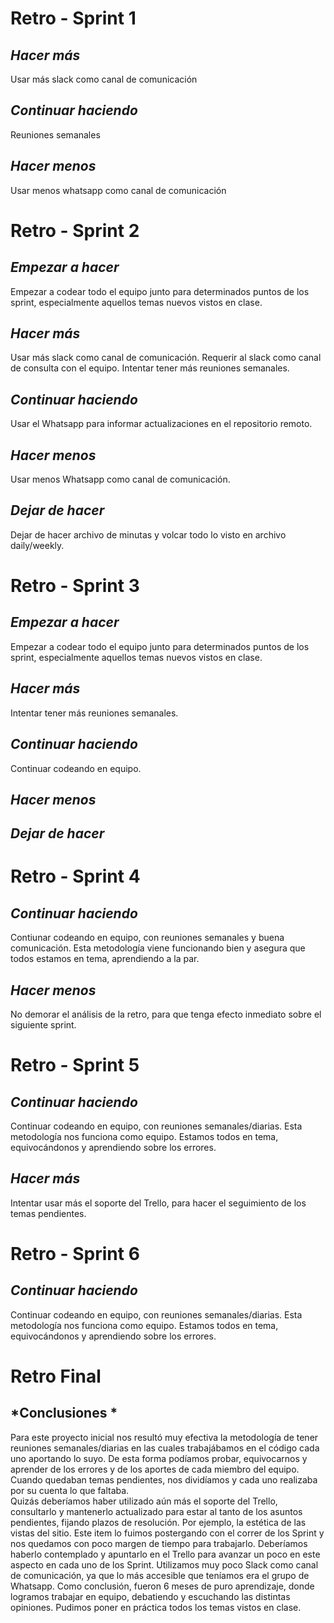 # Retro - Sprint 1 #

## *Hacer más* ##
Usar más slack como canal de comunicación

## *Continuar haciendo* ##
Reuniones semanales

## *Hacer menos* ##
Usar menos whatsapp como canal de comunicación

# Retro - Sprint 2 #

## *Empezar a hacer* ##
Empezar a codear todo el equipo junto para determinados puntos de los sprint, especialmente aquellos temas nuevos vistos en clase. 

## *Hacer más* ##
Usar más slack como canal de comunicación.
Requerir al slack como canal de consulta con el equipo.
Intentar tener más reuniones semanales. 

## *Continuar haciendo* ##
Usar el Whatsapp para informar actualizaciones en el repositorio remoto.

## *Hacer menos* ##
Usar menos Whatsapp como canal de comunicación.

## *Dejar de hacer* ##
Dejar de hacer archivo de minutas y volcar todo lo visto en archivo daily/weekly.

# Retro - Sprint 3 #

## *Empezar a hacer* ##
Empezar a codear todo el equipo junto para determinados puntos de los sprint, especialmente aquellos temas nuevos vistos en clase. 

## *Hacer más* ##
Intentar tener más reuniones semanales. 

## *Continuar haciendo* ##
Continuar codeando en equipo.

## *Hacer menos* ##


## *Dejar de hacer* ##


# Retro - Sprint 4 #

## *Continuar haciendo* ##
Contiunar codeando en equipo, con reuniones semanales y buena comunicación. Esta metodología viene funcionando bien y asegura que todos estamos en tema, aprendiendo a la par.

## *Hacer menos* ##
No demorar el análisis de la retro, para que tenga efecto inmediato sobre el siguiente sprint.


# Retro - Sprint 5 #

## *Continuar haciendo* ##
Continuar codeando en equipo, con reuniones semanales/diarias. Esta metodología nos funciona como equipo. Estamos todos en tema, equivocándonos y aprendiendo sobre los errores.

## *Hacer más* ##
Intentar usar más el soporte del Trello, para hacer el seguimiento de los temas pendientes.


# Retro - Sprint 6 #

## *Continuar haciendo* ##
Continuar codeando en equipo, con reuniones semanales/diarias. Esta metodología nos funciona como equipo. Estamos todos en tema, equivocándonos y aprendiendo sobre los errores.

# Retro Final #

## *Conclusiones * ##
Para este proyecto inicial nos resultó muy efectiva la metodología de tener reuniones semanales/diarias en las cuales trabajábamos en el código cada uno aportando lo suyo.
De esta forma podíamos probar, equivocarnos y aprender de los errores y de los aportes de cada miembro del equipo.
Cuando quedaban temas pendientes, nos dividíamos y cada uno realizaba por su cuenta lo que faltaba.  
Quizás deberíamos haber utilizado aún más el soporte del Trello, consultarlo y mantenerlo actualizado para estar al tanto de los asuntos pendientes, fijando plazos de resolución. 
Por ejemplo, la estética de las vistas del sitio. Este item lo fuimos postergando con el correr de los Sprint y nos quedamos con poco margen de tiempo para trabajarlo. Deberíamos haberlo contemplado y apuntarlo en el Trello para avanzar un poco en este aspecto en cada uno de los Sprint.
Utilizamos muy poco Slack como canal de comunicación, ya que lo más accesible que teníamos era el grupo de Whatsapp. 
Como conclusión, fueron 6 meses de puro aprendizaje, donde logramos trabajar en equipo, debatiendo y escuchando las distintas opiniones. Pudimos poner en práctica todos los temas vistos en clase.










